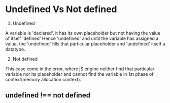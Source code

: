 # Undefined Vs Not defined

1. Undefined 

A variable is 'declared', it has its own placeholder but not having the value of itself 'defined' Hence 'undefined' and until the variable has assigned a value, the 'undefined' fills that particular placeholder and 'undefined' itself a datatype.


2. Not defined 

This case come in the error, where jS engine neither find that particular variable nor its placeholder and cannot find the variable in 1st phase of context(memory allocation context).

## undefined !== not defined 
